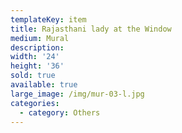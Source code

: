 ```yaml
---
templateKey: item
title: Rajasthani lady at the Window
medium: Mural
description:
width: '24'
height: '36'
sold: true
available: true
large_image: /img/mur-03-l.jpg
categories:
  - category: Others
---
```


